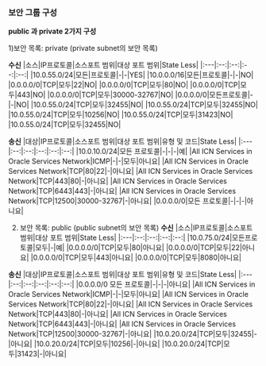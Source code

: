 ### 보안 그룹 구성
 
**public 과 private 2가지 구성**

1)보안 목록: private	(private subnet의 보안 목록) 

**수신**
|소스|IP프로토콜|소스포트 범위|대상 포트 범위|State Less|
|:---|:--:|:--:|:--:|:--:|
|10.0.55.0/24|모든|프로토콜|-|-|YES|
|10.0.0.0/16|모든|프로토콜|-|-|NO|
|0.0.0.0/0|TCP|모두|22|NO|
|0.0.0.0/0|TCP|모두|80|NO|
|0.0.0.0/0|TCP|모두|443|NO|
|0.0.0.0/0|TCP|모두|30000-32767|NO|
|0.0.0.0/0|모든프로토콜|-|-|NO|
|10.0.55.0/24|TCP|모두|32455|NO|
|10.0.55.0/24|TCP|모두|32455|NO|
|10.0.55.0/24|TCP|모두|10256|NO|
|10.0.55.0/24|TCP|모두|31423|NO|
|10.0.55.0/24|TCP|모두|32455|NO|

**송신**
|대상|IP프로토콜|소스포트 범위|대상 포트 범위|유형 및 코드|State Less|
|:---|:--:|:--:|:--:|:--:|:--:|
|10.0.10.0/24|모든 프로토콜|-|-|-|예|
|All ICN Services in Oracle Services Network|ICMP|-|-|모두|아니요|
|All ICN Services in Oracle Services Network|TCP|80|22|-|아니요|
|All ICN Services in Oracle Services Network|TCP|443|80|-|아니요|
|All ICN Services in Oracle Services Network|TCP|6443|443|-|아니요|
|All ICN Services in Oracle Services Network|TCP|12500|30000-32767|-|아니요|
|0.0.0.0/0|모든 프로토콜|-|-|-|아니요|


2)	보안 목록: public		(public subnet의 보안 목록)
**수신**
|소스|IP프로토콜|소스포트 범위|대상 포트 범위|State Less|
|:---|:--:|:--:|:--:|:--:|
|10.0.75.0/24|모든프로토콜|모두|-|예|
|0.0.0.0/0|TCP|모두|80|아니요|
|0.0.0.0/0|TCP|모두|22|아니요|
|0.0.0.0/0|TCP|모두|443|아니요|
|0.0.0.0/0|TCP|모두|8080|아니요|

**송신**
|대상|IP프로토콜|소스포트 범위|대상 포트 범위|유형 및 코드|State Less|
|:---|:--:|:--:|:--:|:--:|:--:|
|0.0.0.0/0	모든 프로토콜|-|-|-|아니요|
|All ICN Services in Oracle Services Network|ICMP|-|-|모두|아니요|
|All ICN Services in Oracle Services Network|TCP|80|22|-|아니요|
|All ICN Services in Oracle Services Network|TCP|443|80|-|아니요|
|All ICN Services in Oracle Services Network|TCP|6443|443|-|아니요|
|All ICN Services in Oracle Services Network|TCP|12500|30000-32767|-|아니요|
|10.0.20.0/24|TCP|모두|32455|-|아니요|
|10.0.20.0/24|TCP|모두|10256|-|아니요|
|10.0.20.0/24|TCP|모두|31423|-|아니요|
